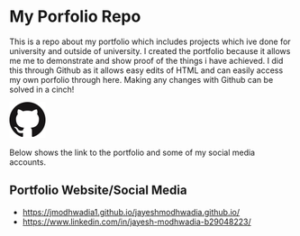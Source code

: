 # My Porfolio Repo
This is a repo about my portfolio which includes projects which ive done for university and outside of university.  I created the portfolio because it allows me me to demonstrate and show proof of the things i have achieved. I did this through Github as it allows easy edits of HTML and can easily access my own porfolio through here. Making any changes with Github can be solved in a cinch! 

![GitHub Icon of Octo Cat](https://github.com/Bilalp19/bilalpatel.github.io/blob/main/images/gitIcon.png)

Below shows the link to the portfolio and some of my social media accounts.

## Portfolio Website/Social Media

* https://jmodhwadia1.github.io/jayeshmodhwadia.github.io/
* https://www.linkedin.com/in/jayesh-modhwadia-b29048223/

